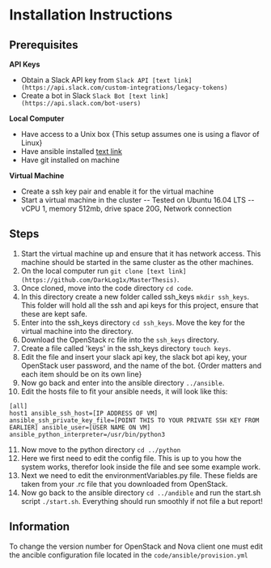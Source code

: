 # Installation Instructions

## Prerequisites

**API Keys**

* Obtain a Slack API key from `Slack API [text link](https://api.slack.com/custom-integrations/legacy-tokens)`
* Create a bot in Slack `Slack Bot [text link](https://api.slack.com/bot-users)`

**Local Computer**

* Have access to a Unix box {This setup assumes one is using a flavor of Linux}
* Have ansible installed [text link](https://www.ansible.com/)
* Have git installed on machine

**Virtual Machine**

* Create a ssh key pair and enable it for the virtual machine
* Start a virtual machine in the cluster
-- Tested on Ubuntu 16.04 LTS
-- vCPU 1, memory 512mb, drive space 20G, Network connection

## Steps

1. Start the virtual machine up and ensure that it has network access. This machine should be started in the same cluster as the other machines.
2. On the local computer run `git clone [text link](https://github.com/DarkLog1x/MasterThesis)`.
3. Once cloned, move into the code directory `cd code`.
4. In this directory create a new folder called ssh_keys `mkdir ssh_keys`. This folder will hold all the ssh and api keys for this project, ensure that these are kept safe.
5. Enter into the ssh_keys directory `cd ssh_keys`. Move the key for the virtual machine into the directory.
6. Download the OpenStack rc file into the `ssh_keys` directory.
7. Create a file called 'keys' in the ssh_keys directory `touch keys`.
8. Edit the file and insert your slack api key, the slack bot api key, your OpenStack user password, and the name of the bot. {Order matters and each item should be on its own line}
9. Now go back and enter into the ansible directory `../ansible`.
10. Edit the hosts file to fit your ansible needs, it will look like this:
```
[all]
host1 ansible_ssh_host=[IP ADDRESS OF VM] ansible_ssh_private_key_file=[POINT THIS TO YOUR PRIVATE SSH KEY FROM EARLIER] ansible_user=[USER NAME ON VM] ansible_python_interpreter=/usr/bin/python3

```
11. Now move to the python directory `cd ../python`
12. Here we first need to edit the config file. This is up to you how the system works, therefor look inside the file and see some example work.
13. Next we need to edit the environmentVariables.py file. These fields are taken from your .rc file that you downloaded from OpenStack.
15. Now go back to the ansible directory `cd ../andible` and run the start.sh script `./start.sh`. Everything should run smoothly if not file a but report!

## Information
To change the version number for OpenStack and Nova client one must edit the ancible configuration file located in the `code/ansible/provision.yml`
